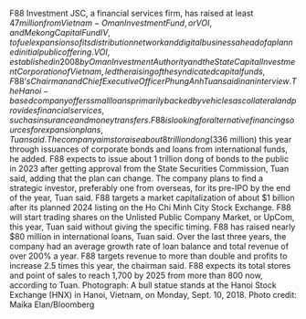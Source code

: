 F88 Investment JSC, a financial services firm, has raised at least $47 million from Vietnam-Oman Investment Fund, or VOI, and Mekong Capital Fund IV, to fuel expansions of its distribution network and digital business ahead of a planned initial public offering.
VOI, established in 2008 by Oman Investment Authority and the State Capital Investment Corporation of Vietnam, led the raising of the syndicated capital funds, F88’s Chairman and Chief Executive Officer Phung Anh Tuan said in an interview.
The Hanoi-based company offers small loans primarily backed by vehicles as collateral and provides financial services, such as insurance and money transfers.
F88 is looking for alternative financing sources for expansion plans, Tuan said. The company aims to raise about 8 trillion dong ($336 million) this year through issuances of corporate bonds and loans from international funds, he added.
F88 expects to issue about 1 trillion dong of bonds to the public in 2023 after getting approval from the State Securities Commission, Tuan said, adding that the plan can change.
The company plans to find a strategic investor, preferably one from overseas, for its pre-IPO by the end of the year, Tuan said. F88 targets a market capitalization of about $1 billion after its planned 2024 listing on the Ho Chi Minh City Stock Exchange. F88 will start trading shares on the Unlisted Public Company Market, or UpCom, this year, Tuan said without giving the specific timing.
F88 has raised nearly $80 million in international loans, Tuan said. Over the last three years, the company had an average growth rate of loan balance and total revenue of over 200% a year. F88 targets revenue to more than double and profits to increase 2.5 times this year, the chairman said.
F88 expects its total stores and point of sales to reach 1,700 by 2025 from more than 800 now, according to Tuan.
Photograph: A bull statue stands at the Hanoi Stock Exchange (HNX) in Hanoi, Vietnam, on Monday, Sept. 10, 2018. Photo credit: Maika Elan/Bloomberg